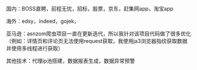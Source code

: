 国内：BOSS直聘，前程无忧，招标，股票，京东，赶集网app，淘宝app

海外：edsy，indeed，gojek，

亚马逊：asnzom爬虫项目一直在更新迭代，所以我针对该项目代码做了很多优化（例如：详情页和评论页无法使用request获取，我使用ja3浏览器指纹获取数据并使用多线程进行获取）

其他技术：代理ip池搭建，数据报表生成，数据异常预警
